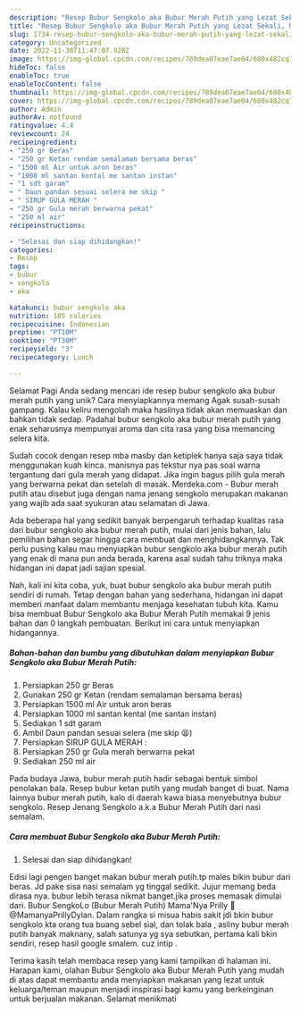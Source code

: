 ```yaml
---
description: "Resep Bubur Sengkolo aka Bubur Merah Putih yang Lezat Sekali, Mantap"
title: "Resep Bubur Sengkolo aka Bubur Merah Putih yang Lezat Sekali, Mantap"
slug: 1734-resep-bubur-sengkolo-aka-bubur-merah-putih-yang-lezat-sekali-mantap
category: Uncategorized
date: 2022-11-30T11:47:07.928Z
image: https://img-global.cpcdn.com/recipes/789dea07eae7ae04/680x482cq70/bubur-sengkolo-aka-bubur-merah-putih-foto-resep-utama.jpg
hideToc: false
enableToc: true
enableTocContent: false
thumbnail: https://img-global.cpcdn.com/recipes/789dea07eae7ae04/680x482cq70/bubur-sengkolo-aka-bubur-merah-putih-foto-resep-utama.jpg
cover: https://img-global.cpcdn.com/recipes/789dea07eae7ae04/680x482cq70/bubur-sengkolo-aka-bubur-merah-putih-foto-resep-utama.jpg
author: Admin
authorAv: notfound
ratingvalue: 4.4
reviewcount: 24
recipeingredient:
- "250 gr Beras"
- "250 gr Ketan rendam semalaman bersama beras"
- "1500 ml Air untuk aron beras"
- "1000 ml santan kental me santan instan"
- "1 sdt garam"
- " Daun pandan sesuai selera me skip "
- " SIRUP GULA MERAH "
- "250 gr Gula merah berwarna pekat"
- "250 ml air"
recipeinstructions:

- "Selesai dan siap dihidangkan!"
categories:
- Resep
tags:
- bubur
- sengkolo
- aka

katakunci: bubur sengkolo aka 
nutrition: 105 calories
recipecuisine: Indonesian
preptime: "PT10M"
cooktime: "PT30M"
recipeyield: "3"
recipecategory: Lunch

---
```



Selamat Pagi Anda sedang mencari ide resep bubur sengkolo aka bubur merah putih yang unik? Cara menyiapkannya memang Agak susah-susah gampang. Kalau keliru mengolah maka hasilnya tidak akan memuaskan dan bahkan tidak sedap. Padahal bubur sengkolo aka bubur merah putih yang enak seharusnya mempunyai aroma dan cita rasa yang bisa memancing selera kita.


Sudah cocok dengan resep mba masby dan ketiplek hanya saja saya tidak menggunakan kuah kinca. manisnya pas tekstur nya pas soal warna tergantung dari gula merah yang didapat. Jika ingin bagus pilih gula merah yang berwarna pekat dan setelah di masak. Merdeka.com - Bubur merah putih atau disebut juga dengan nama jenang sengkolo merupakan makanan yang wajib ada saat syukuran atau selamatan di Jawa.

Ada beberapa hal yang sedikit banyak berpengaruh terhadap kualitas rasa dari bubur sengkolo aka bubur merah putih, mulai dari jenis bahan, lalu pemilihan bahan segar hingga cara membuat dan menghidangkannya. Tak perlu pusing kalau mau menyiapkan bubur sengkolo aka bubur merah putih yang enak di mana pun anda berada, karena asal sudah tahu triknya maka hidangan ini dapat jadi sajian spesial.


Nah, kali ini kita coba, yuk, buat bubur sengkolo aka bubur merah putih sendiri di rumah. Tetap dengan bahan yang sederhana, hidangan ini dapat memberi manfaat dalam membantu menjaga kesehatan tubuh kita. Kamu bisa membuat Bubur Sengkolo aka Bubur Merah Putih memakai 9 jenis bahan dan 0 langkah pembuatan. Berikut ini cara untuk menyiapkan hidangannya.

<!--inarticleads1-->

##### Bahan-bahan dan bumbu yang dibutuhkan dalam menyiapkan Bubur Sengkolo aka Bubur Merah Putih:

1. Persiapkan 250 gr Beras
1. Gunakan 250 gr Ketan (rendam semalaman bersama beras)
1. Persiapkan 1500 ml Air untuk aron beras
1. Persiapkan 1000 ml santan kental (me santan instan)
1. Sediakan 1 sdt garam
1. Ambil  Daun pandan sesuai selera (me skip 😫)
1. Persiapkan  SIRUP GULA MERAH :
1. Persiapkan 250 gr Gula merah berwarna pekat
1. Sediakan 250 ml air


Pada budaya Jawa, bubur merah putih hadir sebagai bentuk simbol penolakan bala. Resep bubur ketan putih yang mudah banget di buat. Nama lainnya bubur merah putih, kalo di daerah kawa biasa menyebutnya bubur sengkolo. Resep Jenang Sengkolo a.k.a Bubur Merah Putih dari nasi semalam. 

<!--inarticleads2-->

##### Cara membuat Bubur Sengkolo aka Bubur Merah Putih:


1. Selesai dan siap dihidangkan!

Edisi lagi pengen banget makan bubur merah putih.tp males bikin bubur dari beras. Jd pake sisa nasi semalam yg tinggal sedikit. Jujur memang beda dirasa nya. bubur lebih terasa nikmat banget.jika proses memasak dimulai dari. Bubur SengkoLo (Bubur Merah Putih) Mama&#39;Nya Prilly 🌹 @MamanyaPrillyDylan. Dalam rangka si misua habis sakit jdi bkin bubur sengkolo kta orang tua buang sebel sial, dan tolak bala , asliny bubur merah putih banyak maknany, salah satunya yg sya sebutkan, pertama kali bkin sendiri, resep hasil google smalem. cuz intip . 

Terima kasih telah membaca resep yang kami tampilkan di halaman ini. Harapan kami, olahan Bubur Sengkolo aka Bubur Merah Putih yang mudah di atas dapat membantu anda menyiapkan makanan yang lezat untuk keluarga/teman maupun menjadi inspirasi bagi kamu yang berkeinginan untuk berjualan makanan. Selamat menikmati
